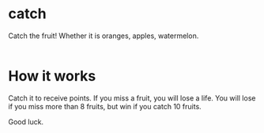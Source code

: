 # catch
Catch the fruit! Whether it is oranges, apples, watermelon.
<br />
<br />

# How it works
Catch it to receive points. If you miss a fruit, you will lose a life. You will lose if you miss more than 8 fruits, but win if you catch 10 fruits. 

Good luck.
